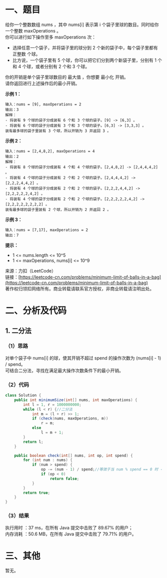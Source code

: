 # 一、题目
给你一个整数数组 nums ，其中 nums[i] 表示第 i 个袋子里球的数目。同时给你一个整数 maxOperations 。     
你可以进行如下操作至多 maxOperations 次：    
- 选择任意一个袋子，并将袋子里的球分到 2 个新的袋子中，每个袋子里都有 正整数 个球。
- 比方说，一个袋子里有 5 个球，你可以把它们分到两个新袋子里，分别有 1 个和 4 个球，或者分别有 2 个和 3 个球。
      
你的开销是单个袋子里球数目的 最大值 ，你想要 最小化 开销。      
请你返回进行上述操作后的最小开销。     
      
**示例 1：**     
```
输入：nums = [9], maxOperations = 2
输出：3
解释：
- 将装有 9 个球的袋子分成装有 6 个和 3 个球的袋子。[9] -> [6,3] 。
- 将装有 6 个球的袋子分成装有 3 个和 3 个球的袋子。[6,3] -> [3,3,3] 。
装有最多球的袋子里装有 3 个球，所以开销为 3 并返回 3 。
```
**示例 2：**    
```
输入：nums = [2,4,8,2], maxOperations = 4
输出：2
解释：
- 将装有 8 个球的袋子分成装有 4 个和 4 个球的袋子。[2,4,8,2] -> [2,4,4,4,2] 。
- 将装有 4 个球的袋子分成装有 2 个和 2 个球的袋子。[2,4,4,4,2] -> [2,2,2,4,4,2] 。
- 将装有 4 个球的袋子分成装有 2 个和 2 个球的袋子。[2,2,2,4,4,2] -> [2,2,2,2,2,4,2] 。
- 将装有 4 个球的袋子分成装有 2 个和 2 个球的袋子。[2,2,2,2,2,4,2] -> [2,2,2,2,2,2,2,2] 。
装有最多球的袋子里装有 2 个球，所以开销为 2 并返回 2 。
```
**示例 3：**    
```
输入：nums = [7,17], maxOperations = 2
输出：7
```
**提示：**     
- 1 <= nums.length <= 10^5
- 1 <= maxOperations, nums[i] <= 10^9
     
来源：力扣（LeetCode）    
链接：[https://leetcode-cn.com/problems/minimum-limit-of-balls-in-a-bag](https://leetcode-cn.com/problems/minimum-limit-of-balls-in-a-bag)      
著作权归领扣网络所有。商业转载请联系官方授权，非商业转载请注明出处。      
# 二、分析及代码    
## 1. 二分法
### （1）思路
对单个袋子中 nums[i] 的球，使其开销不超过 spend 的操作次数为 (nums[i] - 1) / spend。    
可结合二分法，寻找在满足最大操作次数条件下的最小开销。     
### （2）代码
```java
class Solution {
    public int minimumSize(int[] nums, int maxOperations) {
        int l = 1, r = 1000000000;
        while (l < r) {//二分法
            int m = (l + r) >> 1;
            if (check(nums, maxOperations, m))
                r = m;
            else
                l = m + 1;
        }
        return l;
    }

    public boolean check(int[] nums, int op, int spend) {
        for (int num : nums) {
            if (num > spend) {
                op -= (num - 1) / spend;//等效于当 num % spend == 0 时 -1
                if (op < 0)
                    return false;
            }
        }
        return true;
    }
}
```
### （3）结果
执行用时 ：37 ms，在所有 Java 提交中击败了 89.67% 的用户；    
内存消耗 ：50.6 MB，在所有 Java 提交中击败了 79.71% 的用户。      
# 三、其他
暂无。  
